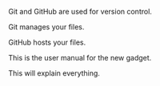 Git and GitHub are used for version control.

Git manages your files.

GitHub hosts your files.

This is the user manual for the new gadget.

This will explain everything.